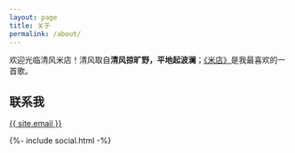 ```yaml
---
layout: page
title: 关于
permalink: /about/
---
```


欢迎光临清风米店！清风取自**清风掠旷野，平地起波澜**；[《米店》](https://music.163.com/#/song?id=26494698)是我最喜欢的一首歌。

## 联系我

<div class="footer-col footer-col-1">
<p><a class="u-email" href="mailto:{{ site.email }}">{{ site.email }}</a></p>

<p>{%- include social.html -%}</p>
</div>


<!-- This is the base Jekyll theme. You can find out more info about customizing your Jekyll theme, as well as basic Jekyll usage documentation at [jekyllrb.com](https://jekyllrb.com/) -->

<!-- You can find the source code for Minima at GitHub:
[jekyll][jekyll-organization] /
[minima](https://github.com/jekyll/minima)

You can find the source code for Jekyll at GitHub:
[jekyll][jekyll-organization] /
[jekyll](https://github.com/jekyll/jekyll)


[jekyll-organization]: https://github.com/jekyll -->
